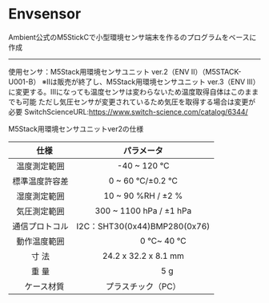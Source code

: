 # Envsensor

Ambient公式のM5StickCで小型環境センサ端末を作るのプログラムをベースに作成  



----
使用センサ：M5Stack用環境センサユニット ver.2（ENV II）（M5STACK-U001-B）
※Ⅱは販売が終了し、M5Stack用環境センサユニット ver.3（ENV Ⅲ）に変更する。Ⅲになっても温度センサは変わらないため温度取得自体はこのままでも可能
ただし気圧センサが変更されているため気圧を取得する場合は変更が必要
SwitchScienceURL:<https://www.switch-science.com/catalog/6344/>  

M5Stack用環境センサユニットver2の仕様  
      

|    　仕様　　|パラメータ                     |
|:-----:|:-----:|
|温度測定範囲　|          -40 ~ 120 ℃        |
|標準温度許容差|       0 ~ 60 ℃/±0.2 ℃      |
|湿度測定範囲　|      10 ~ 90 %RH / ±2 %      |
|気圧測定範囲　|    300 ~ 1100 hPa / ±1 hPa   | 
|通信プロトコル| I2C：SHT30(0x44)BMP280(0x76) |
|動作温度範囲　| 　　　　　0 ℃~ 40 ℃ 　　　   |
|寸 法	    　|      24.2 x 32.2 x 8.1 mm    | 
|重 量	    　| 　　　　　　5 g 　　　　　　    | 
|　ケース材質　|       プラスチック（PC）       |  
